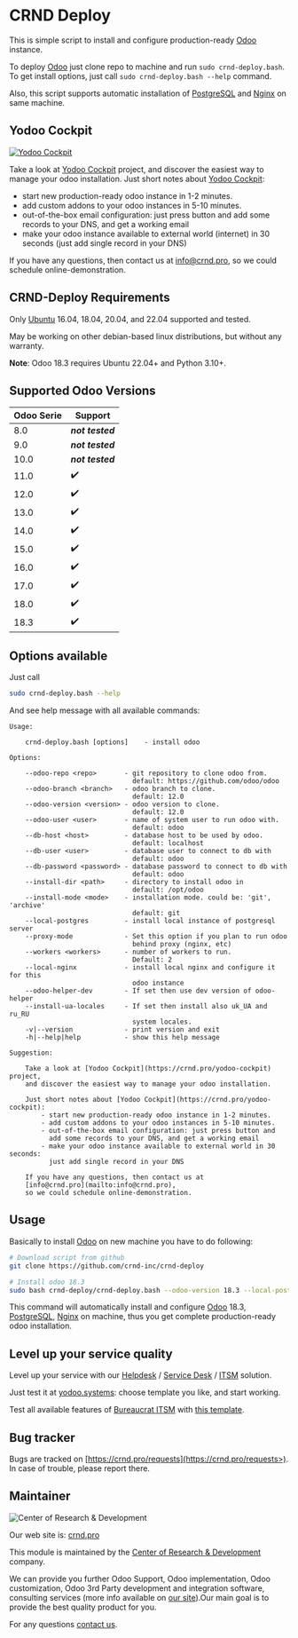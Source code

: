 # CRND Deploy

This is simple script to install and configure production-ready [Odoo](https://www.odoo.com/) instance.

To deploy [Odoo](https://www.odoo.com/) just clone repo to machine and run `sudo crnd-deploy.bash`.
To get install options, just call `sudo crnd-deploy.bash --help` command.

Also, this script supports automatic installation of
[PostgreSQL](https://www.postgresql.org/) and
[Nginx](https://nginx.org/en/) on same machine.

## Yodoo Cockpit

[![Yodoo Cockpit](https://crnd.pro/web/image/18846/banner_2_4_gif_animation_cut.gif)](https://crnd.pro/yodoo-cockpit)

Take a look at [Yodoo Cockpit](https://crnd.pro/yodoo-cockpit) project, and discover the easiest way to manage your odoo installation.
Just short notes about [Yodoo Cockpit](https://crnd.pro/yodoo-cockpit):
- start new production-ready odoo instance in 1-2 minutes.
- add custom addons to your odoo instances in 5-10 minutes.
- out-of-the-box email configuration: just press button and add some records to your DNS, and get a working email
- make your odoo instance available to external world (internet) in 30 seconds (just add single record in your DNS)

If you have any questions, then contact us at [info@crnd.pro](mailto:info@crnd.pro), so we could schedule online-demonstration.

## CRND-Deploy Requirements

Only [Ubuntu](https://ubuntu.com/) 16.04, 18.04, 20.04, and 22.04 supported and tested.

May be working on other debian-based linux distributions, but without any warranty.

**Note**: Odoo 18.3 requires Ubuntu 22.04+ and Python 3.10+.

## Supported Odoo Versions

| Odoo Serie | Support            |
|------------|--------------------|
| 8.0        | ***not tested***   |
| 9.0        | ***not tested***   |
| 10.0       | ***not tested***   |
| 11.0       | :heavy_check_mark: |
| 12.0       | :heavy_check_mark: |
| 13.0       | :heavy_check_mark: |
| 14.0       | :heavy_check_mark: |
| 15.0       | :heavy_check_mark: |
| 16.0       | :heavy_check_mark: |
| 17.0       | :heavy_check_mark: |
| 18.0       | :heavy_check_mark: |
| 18.3       | :heavy_check_mark: |

## Options available

Just call 

```sh
sudo crnd-deploy.bash --help
```

And see help message with all available commands:

```
Usage:

    crnd-deploy.bash [options]    - install odoo

Options:

    --odoo-repo <repo>       - git repository to clone odoo from.
                               default: https://github.com/odoo/odoo
    --odoo-branch <branch>   - odoo branch to clone.
                               default: 12.0
    --odoo-version <version> - odoo version to clone.
                               default: 12.0
    --odoo-user <user>       - name of system user to run odoo with.
                               default: odoo
    --db-host <host>         - database host to be used by odoo.
                               default: localhost
    --db-user <user>         - database user to connect to db with
                               default: odoo
    --db-password <password> - database password to connect to db with
                               default: odoo
    --install-dir <path>     - directory to install odoo in
                               default: /opt/odoo
    --install-mode <mode>    - installation mode. could be: 'git', 'archive'
                               default: git
    --local-postgres         - install local instance of postgresql server
    --proxy-mode             - Set this option if you plan to run odoo
                               behind proxy (nginx, etc)
    --workers <workers>      - number of workers to run.
                               Default: 2
    --local-nginx            - install local nginx and configure it for this
                               odoo instance
    --odoo-helper-dev        - If set then use dev version of odoo-helper
    --install-ua-locales     - If set then install also uk_UA and ru_RU
                               system locales.
    -v|--version             - print version and exit
    -h|--help|help           - show this help message

Suggestion:

    Take a look at [Yodoo Cockpit](https://crnd.pro/yodoo-cockpit) project,
    and discover the easiest way to manage your odoo installation.

    Just short notes about [Yodoo Cockpit](https://crnd.pro/yodoo-cockpit):
        - start new production-ready odoo instance in 1-2 minutes.
        - add custom addons to your odoo instances in 5-10 minutes.
        - out-of-the-box email configuration: just press button and
          add some records to your DNS, and get a working email
        - make your odoo instance available to external world in 30 seconds:
          just add single record in your DNS

    If you have any questions, then contact us at
    [info@crnd.pro](mailto:info@crnd.pro),
    so we could schedule online-demonstration.
```

## Usage

Basically to install [Odoo](https://www.odoo.com/) on new machine you have to do following:

```sh
# Download script from github
git clone https://github.com/crnd-inc/crnd-deploy

# Install odoo 18.3
sudo bash crnd-deploy/crnd-deploy.bash --odoo-version 18.3 --local-postgres --local-nginx
```

This command will automatically install and configure [Odoo](https://www.odoo.com/) 18.3,
[PostgreSQL](https://www.postgresql.org/), [Nginx](https://nginx.org/en/)
on machine, thus you get complete production-ready odoo installation.


## Level up your service quality

Level up your service with our [Helpdesk](https://crnd.pro/solutions/helpdesk) / [Service Desk](https://crnd.pro/solutions/service-desk) / [ITSM](https://crnd.pro/itsm) solution.

Just test it at [yodoo.systems](https://yodoo.systems/saas/templates): choose template you like, and start working.

Test all available features of [Bureaucrat ITSM](https://crnd.pro/itsm) with [this template](https://yodoo.systems/saas/template/bureaucrat-itsm-demo-data-95).

## Bug tracker

Bugs are tracked on [https://crnd.pro/requests](https://crnd.pro/requests>).
In case of trouble, please report there.

## Maintainer

![Center of Research & Development](https://crnd.pro/web/image/3699/300x140/crnd.png)

Our web site is: [crnd.pro](https://crnd.pro/)

This module is maintained by the [Center of Research & Development](https://crnd.pro) company.

We can provide you further Odoo Support, Odoo implementation, Odoo customization, Odoo 3rd Party development and integration software, consulting services (more info available on [our site](https://crnd.pro/our-services)).Our main goal is to provide the best quality product for you. 

For any questions [contact us](mailto:info@crnd.pro>).

